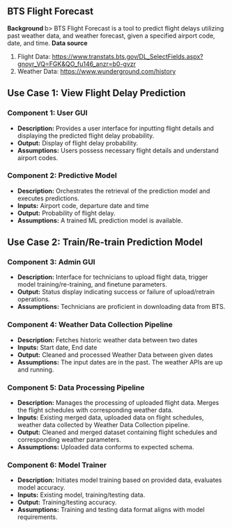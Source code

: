 ## BTS Flight Forecast 
<b> Background </b>b>
BTS Flight Forecast is a tool to predict flight delays utilizing past weather data, and weather forecast, given a specified airport code, date, and time.
<b> Data source </b>
1. Flight Data: https://www.transtats.bts.gov/DL_SelectFields.aspx?gnoyr_VQ=FGK&QO_fu146_anzr=b0-gvzr
2. Weather Data: https://www.wunderground.com/history

## Use Case 1: View Flight Delay Prediction

### Component 1: User GUI

- <b>Description:</b> Provides a user interface for inputting flight details and displaying the predicted flight delay probability.
- <b>Output:</b> Display of flight delay probability.
- <b>Assumptions:</b> Users possess necessary flight details and understand airport codes.

### Component 2: Predictive Model

- <b>Description:</b> Orchestrates the retrieval of the prediction model and executes predictions.
- <b>Inputs:</b> Airport code, departure date and time
- <b>Output:</b> Probability of flight delay.
- <b>Assumptions:</b> A trained ML prediction model is available.

## Use Case 2: Train/Re-train Prediction Model

### Component 3: Admin GUI

- <b>Description:</b> Interface for technicians to upload flight data, trigger model training/re-training, and finetune parameters.
- <b>Output:</b> Status display indicating success or failure of upload/retrain operations.
- <b>Assumptions:</b> Technicians are proficient in downloading data from BTS.

### Component 4: Weather Data Collection Pipeline

- <b>Description:</b> Fetches historic weather data between two dates
- <b>Inputs:</b> Start date, End date
- <b>Output:</b> Cleaned and processed Weather Data between given dates
- <b>Assumptions:</b> The input dates are in the past. The weather APIs are up and running.

### Component 5: Data Processing Pipeline

- <b>Description:</b> Manages the processing of uploaded flight data. Merges the flight schedules with corresponding weather data.
- <b>Inputs:</b> Existing merged data, uploaded data on flight schedules, weather data collected by Weather Data Collection pipeline.
- <b>Output:</b> Cleaned and merged dataset containing flight schedules and corresponding weather parameters.
- <b>Assumptions:</b> Uploaded data conforms to expected schema.

### Component 6: Model Trainer

- <b>Description:</b> Initiates model training based on provided data, evaluates model accuracy.
- <b>Inputs:</b> Existing model, training/testing data.
- <b>Output:</b> Training/testing accuracy.
- <b>Assumptions:</b> Training and testing data format aligns with model requirements.